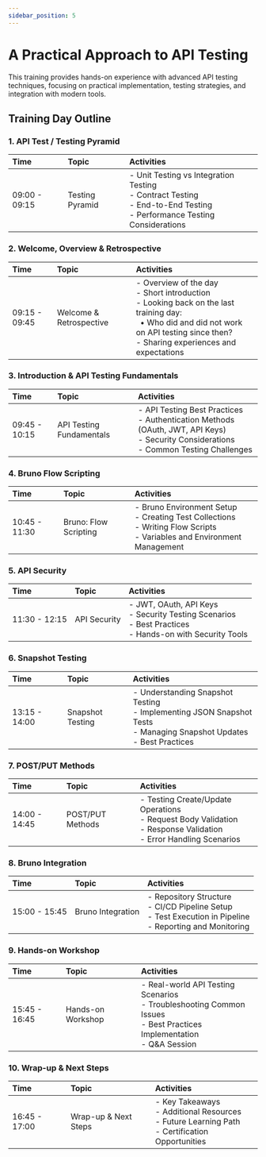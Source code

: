 ```yaml
---
sidebar_position: 5
---
```


# A Practical Approach to API Testing

This training provides hands-on experience with advanced API testing techniques,
focusing on practical implementation, testing strategies, and integration with
modern tools.

## Training Day Outline

### 1. API Test / Testing Pyramid

| Time          | Topic                | Activities                                                                                                                                        |
| :------------ | :------------------- | :------------------------------------------------------------------------------------------------------------------------------------------------ |
| 09:00 - 09:15 | Testing Pyramid      | - Unit Testing vs Integration Testing <br /> - Contract Testing <br /> - End-to-End Testing <br /> - Performance Testing Considerations           |

### 2. Welcome, Overview & Retrospective

| Time          | Topic                        | Activities                                                                                                   |
| :------------ | :--------------------------- | :----------------------------------------------------------------------------------------------------------- |
| 09:15 - 09:45 | Welcome & Retrospective      | - Overview of the day <br /> - Short introduction <br /> - Looking back on the last training day: <br /> &nbsp;&nbsp;• Who did and did not work on API testing since then? <br /> - Sharing experiences and expectations |

### 3. Introduction & API Testing Fundamentals

| Time          | Topic                                   | Activities                                                                                                                                              |
| :------------ | :-------------------------------------- | :------------------------------------------------------------------------------------------------------------------------------------------------------ |
| 09:45 - 10:15 | API Testing Fundamentals                | - API Testing Best Practices <br /> - Authentication Methods (OAuth, JWT, API Keys) <br /> - Security Considerations <br /> - Common Testing Challenges |

### 4. Bruno Flow Scripting

| Time          | Topic                 | Activities                                                                                                                               |
| :------------ | :-------------------- | :--------------------------------------------------------------------------------------------------------------------------------------- |
| 10:45 - 11:30 | Bruno: Flow Scripting | - Bruno Environment Setup <br /> - Creating Test Collections <br /> - Writing Flow Scripts <br /> - Variables and Environment Management |

### 5. API Security

| Time          | Topic            | Activities                                                                                                                            |
| :------------ | :--------------- | :------------------------------------------------------------------------------------------------------------------------------------ |
| 11:30 - 12:15 | API Security     | - JWT, OAuth, API Keys <br /> - Security Testing Scenarios <br /> - Best Practices <br /> - Hands-on with Security Tools              |

### 6. Snapshot Testing

| Time          | Topic            | Activities                                                                                                                            |
| :------------ | :--------------- | :------------------------------------------------------------------------------------------------------------------------------------ |
| 13:15 - 14:00 | Snapshot Testing | - Understanding Snapshot Testing <br /> - Implementing JSON Snapshot Tests <br /> - Managing Snapshot Updates <br /> - Best Practices |

### 7. POST/PUT Methods

| Time          | Topic            | Activities                                                                                                                            |
| :------------ | :--------------- | :------------------------------------------------------------------------------------------------------------------------------------ |
| 14:00 - 14:45 | POST/PUT Methods | - Testing Create/Update Operations <br /> - Request Body Validation <br /> - Response Validation <br /> - Error Handling Scenarios    |

### 8. Bruno Integration

| Time          | Topic             | Activities                                                                                                                            |
| :------------ | :---------------- | :------------------------------------------------------------------------------------------------------------------------------------ |
| 15:00 - 15:45 | Bruno Integration | - Repository Structure <br /> - CI/CD Pipeline Setup <br /> - Test Execution in Pipeline <br /> - Reporting and Monitoring            |

### 9. Hands-on Workshop

| Time          | Topic             | Activities                                                                                                                            |
| :------------ | :---------------- | :------------------------------------------------------------------------------------------------------------------------------------ |
| 15:45 - 16:45 | Hands-on Workshop | - Real-world API Testing Scenarios <br /> - Troubleshooting Common Issues <br /> - Best Practices Implementation <br /> - Q&A Session |

### 10. Wrap-up & Next Steps

| Time          | Topic                | Activities                                                                                                       |
| :------------ | :------------------- | :--------------------------------------------------------------------------------------------------------------- |
| 16:45 - 17:00 | Wrap-up & Next Steps | - Key Takeaways <br /> - Additional Resources <br /> - Future Learning Path <br /> - Certification Opportunities |
